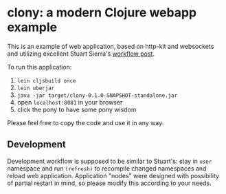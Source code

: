 # clony: a modern Clojure webapp example

This is an example of web application, based on http-kit and websockets and
utilizing excellent Stuart Sierra's [workflow post](http://thinkrelevance.com/blog/2013/06/04/clojure-workflow-reloaded).

To run this application:

1. `lein cljsbuild once`
2. `lein uberjar`
3. `java -jar target/clony-0.1.0-SNAPSHOT-standalone.jar`
4. open `localhost:8081` in your browser
5. click the pony to have some pony wisdom

Please feel free to copy the code and use it in any way.

## Development

Development workflow is supposed to be similar to Stuart's: stay in `user`
namespace and run `(refresh)` to recompile changed namespaces and reload
web application. Application "nodes" were designed with possibility of partial
restart in mind, so please modify this according to your needs.
